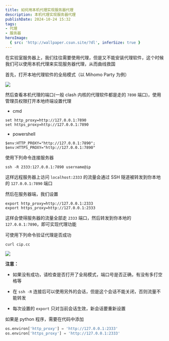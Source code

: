 ```yaml
---
title: 如何用本机代理实现服务器代理
description: 本机代理实现服务器代理
publishDate: 2024-10-24 15:32
tags:
- 代理
- 服务器
heroImage:
  { src: 'http://wallpaper.csun.site/?dl', inferSize: true }
---
```


在实验室服务器上，我们往往需要使用代理，但是又不能安装代理软件，这个时候我们可以使用本机代理来实现服务器代理，从而曲线救国

首先，打开本地代理软件的全局模式（以 Mihomo Party 为例）

![](https://5a352de.webp.li/2024/10/327ff7a2a99f340e963e8441f89afb52.png)

然后查看本机代理的端口(一般 clash 内核的代理软件都是走的 `7890` 端口)，使用管理员权限打开本地终端设置代理

* cmd

```shell
set http_proxy=http://127.0.0.1:7890
set https_proxy=http://127.0.0.1:7890
```

* powershell

```shell
$env:HTTP_PROXY="http://127.0.0.1:7890"; $env:HTTPS_PROXY="http://127.0.0.1:7890"
```

使用下列命令连接服务器

```shell
ssh -R 2333:127.0.0.1:7890 username@ip
```

这样远程服务器上访问 `localhost:2333` 的流量会通过 SSH 隧道被转发到你本地的 `127.0.0.1:7890` 端口

然后在服务器端，我们设置

```shell
export http_proxy=http://127.0.0.1:2333
export https_proxy=http://127.0.0.1:2333
```

这样会使得服务器的流量全部走 `2333` 端口，然后转发到你本地的 `127.0.0.1:7890`，即可实现代理功能

可使用下列命令验证代理是否成功

```shell
curl cip.cc
```

![](https://5a352de.webp.li/2024/10/5b8163d2a391d9d998093f9a2d26d1ae.png)

**注意：**

* 如果没有成功，请检查是否打开了全局模式，端口号是否正确，有没有多打空格等

* 在 `ssh -R` 连接后可以使用另外的会话，但是这个会话不能关闭，否则流量不能转发
* 每次设置的 `export` 只对当前会话生效，新会话要重新设置

如果是 python 程序，需要在代码中添加

```python
os.environ['http_proxy'] = 'http://127.0.0.1:2333'
os.environ['https_proxy'] = 'http://127.0.0.1:2333'
```